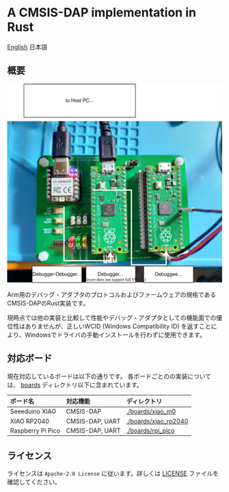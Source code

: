 # A CMSIS-DAP implementation in Rust

[English](./README.md) 日本語
## 概要

![デバッグボード](./doc/figure/debug_board.drawio.svg)

Arm用のデバッグ・アダプタのプロトコルおよびファームウェアの規格であるCMSIS-DAPのRust実装です。

現時点では他の実装と比較して性能やデバッグ・アダプタとしての機能面での優位性はありませんが、正しいWCID (Windows Compatibility ID) を返すことにより、Windowsでドライバの手動インストールを行わずに使用できます。

## 対応ボード

現在対応しているボードは以下の通りです。
各ボードごとのの実装については、 [boards](./boards) ディレクトリ以下に含まれています。

| ボード名           | 対応機能         | ディレクトリ         |
|:------------------|:----------------|:--------------------|
| Seeeduino XIAO    | CMSIS-DAP       | [./boards/xiao_m0](./boards/xiao_m0) | 
| XIAO RP2040       | CMSIS-DAP, UART | [./boards/xiao_rp2040](./boards/xiao_rp2040) | 
| Raspberry Pi Pico | CMSIS-DAP, UART | [./boards/rpi_pico](./boards/rpi_pico) | 

## ライセンス

ライセンスは `Apache-2.0 License` に従います。詳しくは [LICENSE](./LICENSE) ファイルを確認してください。